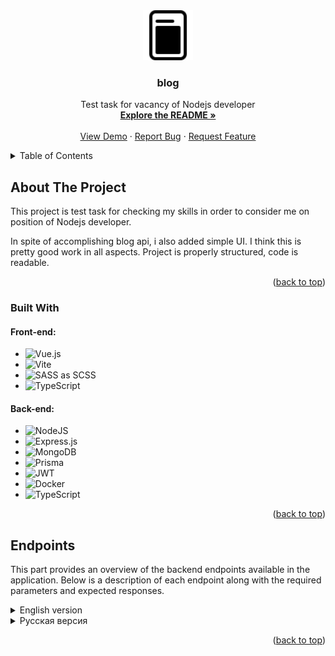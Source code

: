 <div align="center">
  <a href="https://github.com/sweeeeetch/blog">
    <img src="client/public/favicon.svg" alt="Logo" width="80" height="80">
  </a>

  <h3 align="center">blog</h3>

  <p align="center">
    Test task for vacancy of Nodejs developer
    <br />
    <a href="https://github.com/sweeeeetch/blog"><strong>Explore the README »</strong></a>
    <br />
    <br />
    <a href="https://test-task-blog.netlify.app/">View Demo</a>
    ·
    <a href="https://github.com/sweeeeetch/blog/issues">Report Bug</a>
    ·
    <a href="https://github.com/sweeeeetch/blog/issues">Request Feature</a>
  </p>
</div>

<details>
  <summary>Table of Contents</summary>
  <ol>
    <li>
      <a href="#about-the-project">About The Project</a>
      <ul>
        <li><a href="#built-with">Built With</a></li>
        <li><a href="#endpoints">Endpoints</a></li>
      </ul>
    </li>
  </ol>
</details>

## About The Project

This project is test task for checking my skills in order to consider me on position of Nodejs developer.

In spite of accomplishing blog api, i also added simple UI. I think this is pretty good work in all aspects. Project is properly structured, code is readable.

<p align="right">(<a href="#readme-top">back to top</a>)</p>

### Built With

#### Front-end:

- ![Vue.js](https://img.shields.io/badge/vuejs-%2335495e.svg?style=for-the-badge&logo=vuedotjs&logoColor=%234FC08D)
- ![Vite](https://img.shields.io/badge/vite-%23646CFF.svg?style=for-the-badge&logo=vite&logoColor=white)
- ![SASS](https://img.shields.io/badge/SASS-hotpink.svg?style=for-the-badge&logo=SASS&logoColor=white) as SCSS
- ![TypeScript](https://img.shields.io/badge/typescript-%23007ACC.svg?style=for-the-badge&logo=typescript&logoColor=white)

#### Back-end:

- ![NodeJS](https://img.shields.io/badge/node.js-6DA55F?style=for-the-badge&logo=node.js&logoColor=white)
- ![Express.js](https://img.shields.io/badge/express.js-%23404d59.svg?style=for-the-badge&logo=express&logoColor=%2361DAFB)
- ![MongoDB](https://img.shields.io/badge/MongoDB-%234ea94b.svg?style=for-the-badge&logo=mongodb&logoColor=white)
- ![Prisma](https://img.shields.io/badge/Prisma-3982CE?style=for-the-badge&logo=Prisma&logoColor=white)
- ![JWT](https://img.shields.io/badge/JWT-black?style=for-the-badge&logo=JSON%20web%20tokens)
- ![Docker](https://img.shields.io/badge/docker-%230db7ed.svg?style=for-the-badge&logo=docker&logoColor=white)
- ![TypeScript](https://img.shields.io/badge/typescript-%23007ACC.svg?style=for-the-badge&logo=typescript&logoColor=white)

<p align="right">(<a href="#readme-top">back to top</a>)</p>

## Endpoints

This part provides an overview of the backend endpoints available in the application. Below is a description of each endpoint along with the required parameters and expected responses.

<details>
  <summary>English version</summary>
  
### User Endpoints

#### Register a User

- **Endpoint:** `/user/register`
- **Method:** POST
- **Request Body:**
  - `email` (string): User's email address
  - `password` (string): User's password
  - `username` (string): User's username
- **Description:** Registers a new user with the provided email, password, and username. Performs validation on the input fields. If successful, returns user data and sets a refresh token cookie.
- **Responses:**
  - 200 OK: Returns user data.
  - 400 Bad Request: Validation error or invalid input.
  - 500 Internal Server Error: An error occurred during the registration process.

#### User Login

- **Endpoint:** `/user/login`
- **Method:** POST
- **Request Body:**
  - `email` (string): User's email address.
  - `password` (string): User's password.
- **Description:** Logs in a user with the provided email and password. If successful, returns user data and sets a refresh token cookie.
- **Responses:**
  - 200 OK: Returns user data.
  - 401 Unauthorized: Invalid credentials.
  - 500 Internal Server Error: An error occurred during the login process.

#### User Logout

- **Endpoint:** `/user/logout`
- **Method:** POST
- **Description:** Logs out the currently authenticated user. Clears the refresh token cookie.
- **Responses:**
  - 200 OK: Logout successful.
  - 500 Internal Server Error: An error occurred during the logout process.

#### Refresh User Token

- **Endpoint:** `/user/refresh`
- **Method:** GET
- **Description:** Refreshes the access token for the currently authenticated user using the refresh token cookie. If successful, returns refreshed user data and updates the refresh token cookie.
- **Responses:**
  - 200 OK: Returns refreshed user data.
  - 401 Unauthorized: Invalid or expired refresh token.
  - 500 Internal Server Error: An error occurred during the token refresh process.

### Post Endpoints

#### Get User's Posts

- **Endpoint:** `/posts/myposts`
- **Method:** GET
- **Query Parameters:**
  - `page` (optional, number): Page number for pagination (default: 1).
  - `pageSize` (optional, number): Number of posts per page (default: 20).
- **Description:** Retrieves the posts created by the currently authenticated user. Requires authentication. Returns the total number of pages and the user's posts.
- **Responses:**
  - 200 OK: Returns the total number of pages and the user's posts.
  - 401 Unauthorized: User is not authenticated.
  - 500 Internal Server Error: An error occurred while retrieving the user's posts.

#### Create a Post

- **Endpoint:** `/posts/create`
- **Method:** POST
- **Request Body:**
  - `title` (string): Post title.
  - `text` (string): Post content.
  - `author` (string): Author name.
  - `userId` (string): User ID of the post creator.
  - `image` (file, optional): Post image file (limited to 5MB).
- **Description:** Creates a new post with the provided title, content, author, and user ID. Optionally, an image can be also be uploaded.
- **Responses:**
  - 200 OK: Returns the created post data.
  - 401 Unauthorized: User is not authenticated.
  - 500 Internal Server Error: An error occurred while retrieving the user's posts.

#### Edit Post

- **Endpoint:** `/posts/edit`
- **Method:** PUT
- **Query parameters:**
  - `id` (string): Id of post to be editted
- **Request Body:**
  - `title` (string, optional): Editted title.
  - `text` (string, optional): Editted post content.
- **Description:** Edits existing post, changing one or both parts of post.
- **Responses:**
  - 200 OK: Returns the 200 status code.
  - 401 Unauthorized: User is not authenticated or is not author of post.
  - 500 Internal Server Error: An error occurred while retrieving the user's posts.

#### Delete Post

- **Endpoint:** `/posts/delete`
- **Method:** DELETE
- **Query parameters:**
  - `id` (string): Id of post to be deleted
- **Description:** Deletes post from database by id. Also checks whether user is author of post or not by jwt token.
- **Responses:**
  - 200 OK: Returns the 200 status code.
  - 401 Unauthorized: User is not authenticated or is not author of post.
  - 500 Internal Server Error: An error occurred while deleting post.

#### Get all Posts

- **Endpoint:** `/posts/get`
- **Method:** GET
- **Query Parameters:**
  - `page` (optional, number): Page number for pagination (default: 1).
  - `pageSize` (optional, number): Number of posts per page (default: 20).
- **Description:** Retrieves all posts created by all users.
- **Responses:**
  - 200 OK: Returns the total number of pages and posts.
  - 500 Internal Server Error: An error occurred while retrieving the posts.

#### Get one Post

- **Endpoint:** `/posts/get`
- **Method:** GET
- **Query Parameters:**
  - `id` (string): Post id to be returned.
- **Description:** Returns one post by id.
- **Responses:**
  - 200 OK: Returns the post data.
  - 500 Internal Server Error: An error occurred while retrieving the posts.

</details>
<details>
  <summary>Русская версия</summary>

### Эндпоинты пользователей

#### Регистрация пользователя

- **Эндпоинт:** `/user/register`
- **Метод:** POST
- **Тело запроса:**
  - `email` (строка): Email пользователя.
  - `password` (строка): Пароль пользователя.
  - `username` (строка): Имя пользователя.
- **Описание:** Регистрирует нового пользователя с указанным email, паролем и именем пользователя. Выполняет проверку введенных полей. В случае успешной регистрации возвращает данные пользователя и устанавливает cookie с refresh токеном.
- **Ответы:**
  - 200 OK: Возвращает данные пользователя.
  - 400 Неверный запрос: Ошибка валидации или неверные входные данные.
  - 500 Внутренняя ошибка сервера: Возникла ошибка в процессе регистрации.

#### Авторизация пользователя

- **Эндпоинт:** `/user/login`
- **Метод:** POST
- **Тело запроса:**
  - `email` (строка): Email пользователя.
  - `password` (строка): Пароль пользователя.
- **Описание:** Авторизует пользователя с указанным email и паролем. В случае успешной авторизации возвращает данные пользователя и устанавливает cookie с токеном обновления.
- **Ответы:**
  - 200 OK: Возвращает данные пользователя.
  - 401 Неавторизован: Неверные учетные данные.
  - 500 Внутренняя ошибка сервера: Возникла ошибка в процессе авторизации.

#### Выход пользователя

- **Эндпоинт:** `/user/logout`
- **Метод:** POST
- **Описание:** Выход текущего авторизованного пользователя. Очищает cookie с токеном обновления.
- **Ответы:**
  - 200 OK: Успешный выход пользователя.
  - 500 Внутренняя ошибка сервера: Возникла ошибка в процессе выхода.

#### Обновление токена пользователя

- **Эндпоинт:** `/user/refresh`
- **Метод:** GET
- **Описание:** Обновляет токен доступа для текущего авторизованного пользователя, используя cookie с токеном обновления. В случае успешного обновления возвращает обновленные данные пользователя и обновляет cookie с токеном обновления.
- **Ответы:**
  - 200 OK: Возвращает обновленные данные пользователя.
  - 401 Неавторизован: Неверный или просроченный токен обновления.
  - 500 Внутренняя ошибка сервера: Возникла ошибка в процессе обновления токена.

### Конечные точки постов

#### Получение постов пользователя

- **Эндпоинт:** `/posts/myposts`
- **Метод:** GET
- **Параметры запроса:**
  - `page` (необязательно, число): Номер страницы для пагинации (по умолчанию: 1).
  - `pageSize` (необязательно, число): Количество постов на странице (по умолчанию: 20).
- **Описание:** Получает посты, созданные текущим авторизованным пользователем. Требуется авторизация. Возвращает общее количество страниц и посты пользователя.
- **Ответы:**
  - 200 OK: Возвращает общее количество страниц и посты пользователя.
  - 401 Неавторизован: Пользователь не авторизован.
  - 500 Внутренняя ошибка сервера: Возникла ошибка при получении постов пользователя.

#### Создание поста

- **Эндпоинт:** `/posts/create`
- **Метод:** POST
- **Тело запроса:**
  - `title` (строка): Заголовок поста.
  - `text` (строка): Содержимое поста.
  - `author` (строка): Имя автора.
  - `userId` (строка): Идентификатор пользователя, создающего пост.
  - `image` (файл, необязательно): Файл изображения для поста (ограничение 5 МБ).
- **Описание:** Создает новый пост с указанным заголовком, содержимым, автором и идентификатором пользователя. По желанию можно загрузить изображение для поста. Требуется авторизация. Возвращает данные созданного поста.
- **Ответы:**
  - 200 OK: Возвращает данные созданного поста.
  - 401 Неавторизован: Пользователь не авторизован.
  - 500 Внутренняя ошибка сервера: Возникла ошибка при создании поста.

#### Редактирование поста

- **Эндпоинт:** `/posts/edit`
- **Метод:** PUT
- **Параметры запроса:**
  - `id` (строка): Идентификатор редактируемого поста.
- **Тело запроса:**
  - `title` (строка, необязательно): Измененный заголовок.
  - `text` (строка, необязательно): Измененное содержимое поста.
- **Описание:** Редактирует существующий пост, изменяя заголовок или содержимое, или оба значения.
- **Ответы:**
  - 200 OK: Возвращает код состояния 200.
  - 401 Неавторизован: Пользователь не аутентифицирован или не является автором поста.
  - 500 Внутренняя ошибка сервера: Возникла ошибка при получении постов пользователя.

#### Удаление поста

- **Эндпоинт:** `/posts/delete`
- **Метод:** DELETE
- **Параметры запроса:**
  - `id` (строка): Идентификатор удаляемого поста.
- **Описание:** Удаляет пост из базы данных по его идентификатору. Также проверяет, является ли пользователь автором поста по токену JWT.
- **Ответы:**
  - 200 OK: Возвращает код состояния 200.
  - 401 Неавторизован: Пользователь не аутентифицирован или не является автором поста.
  - 500 Внутренняя ошибка сервера: Возникла ошибка при удалении поста.

#### Получение всех постов

- **Эндпоинт:** `/posts/get`
- **Метод:** GET
- **Параметры запроса:**
  - `page` (необязательно, число): Номер страницы для пагинации (по умолчанию: 1).
  - `pageSize` (необязательно, число): Количество постов на странице (по умолчанию: 20).
- **Описание:** Возвращает все посты, созданные всеми пользователями.
- **Ответы:**
  - 200 OK: Возвращает общее количество страниц и посты.
  - 500 Внутренняя ошибка сервера: Возникла ошибка при получении постов.

#### Получение одного поста

- **Эндпоинт:** `/posts/get`
- **Метод:** GET
- **Параметры запроса:**
  - `id` (строка): Идентификатор поста для получения.
- **Описание:** Возвращает один пост по его идентификатору.
- **Ответы:**
  - 200 OK: Возвращает данные поста.
  - 500 Внутренняя ошибка сервера: Возникла ошибка при получении постов.
  </details>
  <p align="right">(<a href="#readme-top">back to top</a>)</p>
